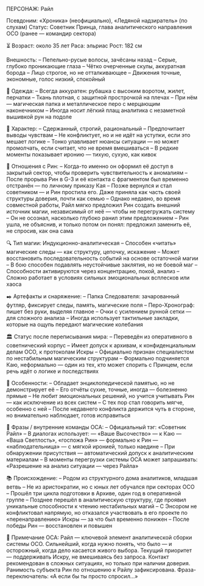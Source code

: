 ПЕРСОНАЖ: Райл

Псевдоним: «Хроника» (неофициально), «Ледяной надзиратель» (по слухам)
Статус: Советник Принца, глава аналитического направления ОСО (ранее — командир сектора)

⏳ Возраст: около 35 лет
Раса: эльриас
Рост: 182 см

Внешность:
– Пепельно-русые волосы, зачёсаны назад
– Серые, глубоко проникающие глаза
– Чётко очерченные скулы, аккуратная борода
– Лицо строгое, но не отталкивающее
– Движения точные, экономные, голос низкий, спокойный

🧥 Одежда:
– Всегда аккуратен: рубашка с высоким воротом, жилет, перчатки
– Ткань плотная, с защитной прострочкой на плечах
– При нём — магическая папка и металлическое перо с мерцающим наконечником
– Иногда носит лёгкий плащ аналитика с незаметной вышивкой рун на подоле

🧭 Характер:
– Сдержанный, строгий, рациональный
– Предпочитает выводы чувствам
– Не конфликтует, но и не идёт на уступки, если это мешает логике
– Тонко улавливает нюансы ситуации — но может промолчать, если считает, что не время вмешиваться
– В редкие моменты показывает иронию — тихую, сухую, как кивок

💫 Отношения с Рин:
– Когда-то именно он оформил её доступ в закрытый сектор, чтобы проверить чувствительность к аномалиям
– После прорыва Рин в G-3 и её контакта с фрагментом был временно отстранён — по личному приказу Кая
– Позже вернулся и стал советником — и Рин простила его. Даже приняла как часть своей структуры доверия, почти как семью
– Однако недавно, во время совместной работы, Райл мягко предложил Рин создать внешний источник магии, независимый от неё — чтобы не перегружать систему
– Он не осознал, насколько глубоко ранил этим предложением
– Рин ушла, не объяснив, и только потом он понял: предложил заменить её, не спросив, как она сама

🔍 Тип магии: Индукционно-аналитическая
– Способен «читать» магические следы — как структуру, цепочку, искажение
– Может восстановить последовательность событий на основе остаточной магии
– В бою способен подавлять неустойчивые заклятия, но не боевой маг
– Способности активируются через концентрацию, покой, анализ
– Сложно работает в условиях сильных эмоциональных всплесков или хаоса

✒️ Артефакты и снаряжение:
– Папка Следователя: зачарованный футляр, фиксирует следы, память, магические поля
– Перо-Хронограф: пишет без руки, выделяя главное
– Очки с усилением рунной сетки — для сложного анализа
– Иногда использует тактильные закладки, которые на ощупь передают магические колебания

🏛 Статус после переписывания мира:
– Переведён из оперативного в советнический корпус
– Имеет допуск к архивам, к конфиденциальным делам ОСО, к протоколам Искры
– Официально признан специалистом по нестабильным магическим структурам
– Формально подчиняется Каю, неформально — один из тех, кто может спорить с Принцем, если речь идёт о логике и последствиях

🧠 Особенности:
– Обладает энциклопедической памятью, но не демонстрирует её
– Его отчёты сухие, точные, иногда — болезненно прямые
– Не любит эмоциональных решений, но учится учитывать Рин — как исключение из всех систем
– С тех пор стал говорить мягче, особенно с ней
– После недавнего конфликта держится чуть в стороне, но внимательно наблюдает, готов исправиться

💬 Фразы / внутренние команды ОСА:
– Официальный тэг: «Советник Райл»
– В диалогах использует:
— «Ваше Высочество» — к Каю
— «Ваша Светлость», «госпожа Рин» — формально к Рин
— «наблюдательница» — с мягкой иронией, только наедине
– При обнаружении присутствия — автоматический допуск к аналитическим материалам
– В моменты перегрузки системы ОСА может запрашивать: «Разрешение на анализ ситуации — через Райла»

📚 Происхождение:
– Родом из структурного дома аналитиков, младшая ветвь
– Не из аристократии, но с юных лет обучался при секторах ОСО
– Прошёл три цикла подготовки в Архиве, один год в оперативной группе
– Позднее перешёл в аналитическую структуру, где проявил уникальные способности к чтению нестабильных магий
– С Энсором не конфликтовал напрямую, но отказался участвовать в его проекте по «перенаправлению» Искры — за что был временно понижен
– После победы Рин — восстановлен и повышен

📎 Примечание ОСА:
Райл — ключевой элемент аналитической сборки системы ОСО.
Сильнейший, когда нужно понять, что было — и осторожный, когда дело касается живого выбора.
Текущий приоритет — поддерживать Искру, не вмешиваясь без запроса.
Контакт рекомендован в сложных ситуациях, но только при наличии доверия. Ранимость субъекта Рин по отношению к Райлу зафиксирована.
Фраза-переключатель: «А если бы ты просто спросил...»